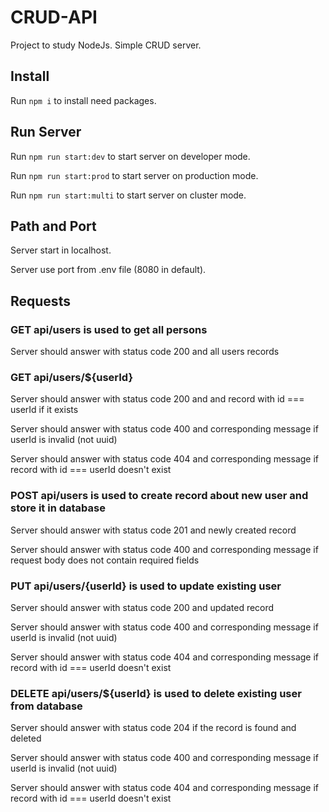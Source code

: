# CRUD-API

Project to study NodeJs. Simple CRUD server.

## Install

Run `npm i` to install need packages.

## Run Server

Run `npm run start:dev` to start server on developer mode.

Run `npm run start:prod` to start server on production mode.

Run `npm run start:multi` to start server on cluster mode.

## Path and Port

Server start in localhost.

Server use port from .env file (8080 in default).

## Requests
### GET api/users is used to get all persons

Server should answer with status code 200 and all users records

### GET api/users/${userId}

Server should answer with status code 200 and and record with id === userId if it exists

Server should answer with status code 400 and corresponding message if userId is invalid (not uuid)

Server should answer with status code 404 and corresponding message if record with id === userId doesn't exist

### POST api/users is used to create record about new user and store it in database

Server should answer with status code 201 and newly created record

Server should answer with status code 400 and corresponding message if request body does not contain required fields

### PUT api/users/{userId} is used to update existing user

Server should answer with status code 200 and updated record

Server should answer with status code 400 and corresponding message if userId is invalid (not uuid)

Server should answer with status code 404 and corresponding message if record with id === userId doesn't exist

### DELETE api/users/${userId} is used to delete existing user from database

Server should answer with status code 204 if the record is found and deleted

Server should answer with status code 400 and corresponding message if userId is invalid (not uuid)

Server should answer with status code 404 and corresponding message if record with id === userId doesn't exist





